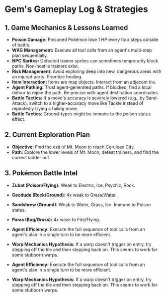 # Gem's Gameplay Log & Strategies

## 1. Game Mechanics & Lessons Learned
*   **Poison Damage:** Poisoned Pokémon lose 1 HP every four steps outside of battle.
*   **WKG Management:** Execute all tool calls from an agent's multi-step plan sequentially.
*   **NPC Sprites:** Defeated trainer sprites can sometimes temporarily block paths. Non-hostile trainers exist.
*   **Risk Management:** Avoid exploring deep into new, dangerous areas with an injured party. Prioritize healing.
*   **Item Interaction:** Items are map objects. Interact from an adjacent tile.
*   **Agent Pathing:** Trust agent-generated paths. If blocked, find a local detour to rejoin the path. Be precise with agent destination coordinates.
*   **Battle Tactics:** If a move's accuracy is severely lowered (e.g., by Sand-Attack), switch to a higher-accuracy move like Tackle instead of repeatedly trying a failing move.
*   **Battle Tactics:** Ground-types might be immune to the poison status effect.

## 2. Current Exploration Plan
*   **Objective:** Find the exit of Mt. Moon to reach Cerulean City.
*   **Path:** Explore the lower levels of Mt. Moon, defeat trainers, and find the correct ladder out.

## 3. Pokémon Battle Intel
*   **Zubat (Poison/Flying):** Weak to Electric, Ice, Psychic, Rock.
*   **Geodude (Rock/Ground):** 4x weak to Grass/Water.
*   **Sandshrew (Ground):** Weak to Water, Grass, Ice. Immune to Poison status.
*   **Paras (Bug/Grass):** 4x weak to Fire/Flying.

*   **Agent Efficiency:** Execute the full sequence of tool calls from an agent's plan in a single turn to be more efficient.
*   **Warp Mechanics Hypothesis:** If a warp doesn't trigger on entry, try stepping off the tile and then stepping back on. This seems to work for some stubborn warps.

*   **Agent Efficiency:** Execute the full sequence of tool calls from an agent's plan in a single turn to be more efficient.
*   **Warp Mechanics Hypothesis:** If a warp doesn't trigger on entry, try stepping off the tile and then stepping back on. This seems to work for some stubborn warps.